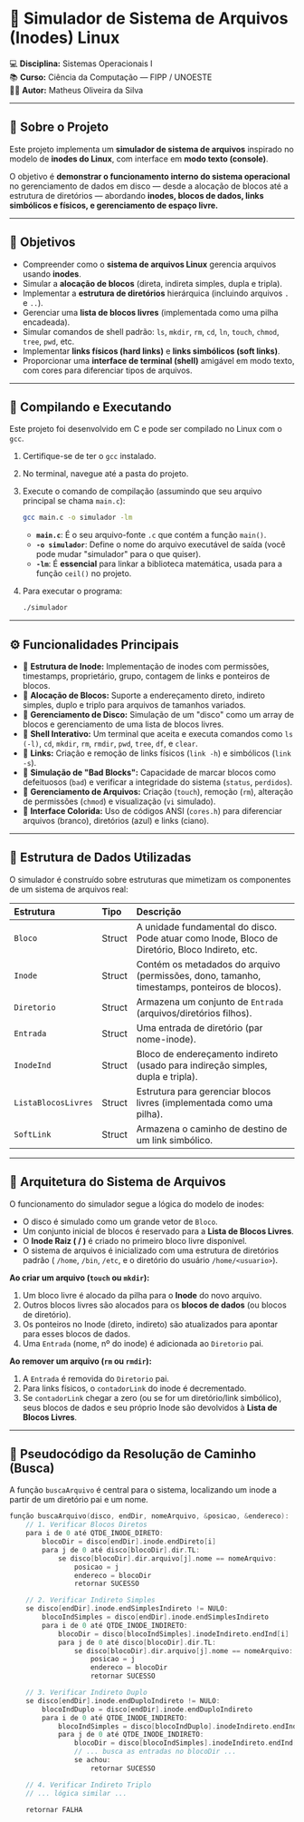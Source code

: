 # 🧠 Simulador de Sistema de Arquivos (Inodes) Linux

💻 **Disciplina:** Sistemas Operacionais I  
📚 **Curso:** Ciência da Computação — FIPP / UNOESTE  
👨‍💻 **Autor:** Matheus Oliveira da Silva  

---

## 📖 Sobre o Projeto

Este projeto implementa um **simulador de sistema de arquivos** inspirado no modelo de **inodes do Linux**, com interface em **modo texto (console)**.

O objetivo é **demonstrar o funcionamento interno do sistema operacional** no gerenciamento de dados em disco — desde a alocação de blocos até a estrutura de diretórios — abordando **inodes, blocos de dados, links simbólicos e físicos, e gerenciamento de espaço livre.**

---

## 🎯 Objetivos

- Compreender como o **sistema de arquivos Linux** gerencia arquivos usando **inodes**.
- Simular a **alocação de blocos** (direta, indireta simples, dupla e tripla).
- Implementar a **estrutura de diretórios** hierárquica (incluindo arquivos `.` e `..`).
- Gerenciar uma **lista de blocos livres** (implementada como uma pilha encadeada).
- Simular comandos de shell padrão: `ls`, `mkdir`, `rm`, `cd`, `ln`, `touch`, `chmod`, `tree`, `pwd`, etc.
- Implementar **links físicos (hard links)** e **links simbólicos (soft links)**.
- Proporcionar uma **interface de terminal (shell)** amigável em modo texto, com cores para diferenciar tipos de arquivos.

---

## 🚀 Compilando e Executando

Este projeto foi desenvolvido em C e pode ser compilado no Linux com o `gcc`.

1.  Certifique-se de ter o `gcc` instalado.
2.  No terminal, navegue até a pasta do projeto.
3.  Execute o comando de compilação (assumindo que seu arquivo principal se chama `main.c`):

    ```bash
    gcc main.c -o simulador -lm
    ```

    * **`main.c`**: É o seu arquivo-fonte `.c` que contém a função `main()`.
    * **`-o simulador`**: Define o nome do arquivo executável de saída (você pode mudar "simulador" para o que quiser).
    * **`-lm`**: É **essencial** para linkar a biblioteca matemática, usada para a função `ceil()` no projeto.

4.  Para executar o programa:

    ```bash
    ./simulador
    ```
---

## ⚙️ Funcionalidades Principais

- 🔹 **Estrutura de Inode:** Implementação de inodes com permissões, timestamps, proprietário, grupo, contagem de links e ponteiros de blocos.
- 🔹 **Alocação de Blocos:** Suporte a endereçamento direto, indireto simples, duplo e triplo para arquivos de tamanhos variados.
- 🔹 **Gerenciamento de Disco:** Simulação de um "disco" como um array de blocos e gerenciamento de uma lista de blocos livres.
- 🔹 **Shell Interativo:** Um terminal que aceita e executa comandos como `ls (-l)`, `cd`, `mkdir`, `rm`, `rmdir`, `pwd`, `tree`, `df`, e `clear`.
- 🔹 **Links:** Criação e remoção de links físicos (`link -h`) e simbólicos (`link -s`).
- 🔹 **Simulação de "Bad Blocks":** Capacidade de marcar blocos como defeituosos (`bad`) e verificar a integridade do sistema (`status`, `perdidos`).
- 🔹 **Gerenciamento de Arquivos:** Criação (`touch`), remoção (`rm`), alteração de permissões (`chmod`) e visualização (`vi` simulado).
- 🔹 **Interface Colorida:** Uso de códigos ANSI (`cores.h`) para diferenciar arquivos (branco), diretórios (azul) e links (ciano).

---

## 🧩 Estrutura de Dados Utilizadas

O simulador é construído sobre estruturas que mimetizam os componentes de um sistema de arquivos real:

| Estrutura | Tipo | Descrição |
| :--- | :--- | :--- |
| `Bloco` | Struct | A unidade fundamental do disco. Pode atuar como Inode, Bloco de Diretório, Bloco Indireto, etc. |
| `Inode` | Struct | Contém os metadados do arquivo (permissões, dono, tamanho, timestamps, ponteiros de blocos). |
| `Diretorio` | Struct | Armazena um conjunto de `Entrada` (arquivos/diretórios filhos). |
| `Entrada` | Struct | Uma entrada de diretório (par nome-inode). |
| `InodeInd` | Struct | Bloco de endereçamento indireto (usado para indireção simples, dupla e tripla). |
| `ListaBlocosLivres`| Struct | Estrutura para gerenciar blocos livres (implementada como uma pilha). |
| `SoftLink` | Struct | Armazena o caminho de destino de um link simbólico. |

---

## 💾 Arquitetura do Sistema de Arquivos

O funcionamento do simulador segue a lógica do modelo de inodes:

- O disco é simulado como um grande vetor de `Bloco`.
- Um conjunto inicial de blocos é reservado para a **Lista de Blocos Livres**.
- O **Inode Raiz ( / )** é criado no primeiro bloco livre disponível.
- O sistema de arquivos é inicializado com uma estrutura de diretórios padrão ( `/home`, `/bin`, `/etc`, e o diretório do usuário `/home/<usuario>`).

**Ao criar um arquivo (`touch` ou `mkdir`):**
1.  Um bloco livre é alocado da pilha para o **Inode** do novo arquivo.
2.  Outros blocos livres são alocados para os **blocos de dados** (ou blocos de diretório).
3.  Os ponteiros no Inode (direto, indireto) são atualizados para apontar para esses blocos de dados.
4.  Uma `Entrada` (nome, nº do inode) é adicionada ao `Diretorio` pai.

**Ao remover um arquivo (`rm` ou `rmdir`):**
1.  A `Entrada` é removida do `Diretorio` pai.
2.  Para links físicos, o `contadorLink` do inode é decrementado.
3.  Se `contadorLink` chegar a zero (ou se for um diretório/link simbólico), seus blocos de dados e seu próprio Inode são devolvidos à **Lista de Blocos Livres**.

---

## 🧠 Pseudocódigo da Resolução de Caminho (Busca)

A função `buscaArquivo` é central para o sistema, localizando um inode a partir de um diretório pai e um nome.

```c
função buscaArquivo(disco, endDir, nomeArquivo, &posicao, &endereco):
    // 1. Verificar Blocos Diretos
    para i de 0 até QTDE_INODE_DIRETO:
        blocoDir = disco[endDir].inode.endDireto[i]
        para j de 0 até disco[blocoDir].dir.TL:
            se disco[blocoDir].dir.arquivo[j].nome == nomeArquivo:
                posicao = j
                endereco = blocoDir
                retornar SUCESSO

    // 2. Verificar Indireto Simples
    se disco[endDir].inode.endSimplesIndireto != NULO:
        blocoIndSimples = disco[endDir].inode.endSimplesIndireto
        para i de 0 até QTDE_INODE_INDIRETO:
            blocoDir = disco[blocoIndSimples].inodeIndireto.endInd[i]
            para j de 0 até disco[blocoDir].dir.TL:
                se disco[blocoDir].dir.arquivo[j].nome == nomeArquivo:
                    posicao = j
                    endereco = blocoDir
                    retornar SUCESSO

    // 3. Verificar Indireto Duplo
    se disco[endDir].inode.endDuploIndireto != NULO:
        blocoIndDuplo = disco[endDir].inode.endDuploIndireto
        para i de 0 até QTDE_INODE_INDIRETO:
            blocoIndSimples = disco[blocoIndDuplo].inodeIndireto.endInd[i]
            para j de 0 até QTDE_INODE_INDIRETO:
                blocoDir = disco[blocoIndSimples].inodeIndireto.endInd[j]
                // ... busca as entradas no blocoDir ...
                se achou:
                    retornar SUCESSO

    // 4. Verificar Indireto Triplo
    // ... lógica similar ...

    retornar FALHA
```
